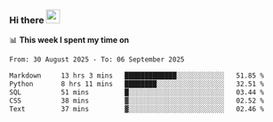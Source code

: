 ### Hi there <a href="https://www.gautamkrishnar.com/"><img src="https://media.giphy.com/media/hvRJCLFzcasrR4ia7z/giphy.gif" width="25px"></a>

📊 **This week I spent my time on**

<!--START_SECTION:waka-->

```txt
From: 30 August 2025 - To: 06 September 2025

Markdown     13 hrs 3 mins   █████████████░░░░░░░░░░░░   51.85 %
Python       8 hrs 11 mins   ████████░░░░░░░░░░░░░░░░░   32.51 %
SQL          51 mins         █░░░░░░░░░░░░░░░░░░░░░░░░   03.44 %
CSS          38 mins         ▓░░░░░░░░░░░░░░░░░░░░░░░░   02.52 %
Text         37 mins         ▓░░░░░░░░░░░░░░░░░░░░░░░░   02.46 %
```

<!--END_SECTION:waka-->
